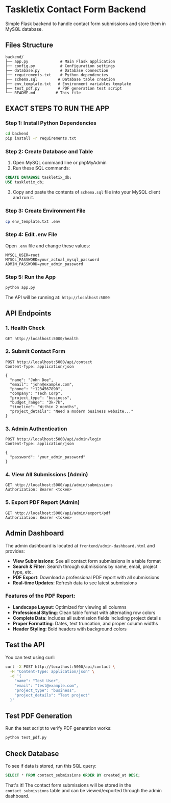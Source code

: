 # Taskletix Contact Form Backend

Simple Flask backend to handle contact form submissions and store them in MySQL database.

## Files Structure
```
backend/
├── app.py              # Main Flask application
├── config.py           # Configuration settings
├── database.py         # Database connection
├── requirements.txt    # Python dependencies
├── schema.sql         # Database table creation
├── env_template.txt   # Environment variables template
├── test_pdf.py        # PDF generation test script
└── README.md         # This file
```

## EXACT STEPS TO RUN THE APP

### Step 1: Install Python Dependencies
```bash
cd backend
pip install -r requirements.txt
```

### Step 2: Create Database and Table
1. Open MySQL command line or phpMyAdmin
2. Run these SQL commands:

```sql
CREATE DATABASE taskletix_db;
USE taskletix_db;
```

3. Copy and paste the contents of `schema.sql` file into your MySQL client and run it.

### Step 3: Create Environment File
```bash
cp env_template.txt .env
```

### Step 4: Edit .env File
Open `.env` file and change these values:
```env
MYSQL_USER=root
MYSQL_PASSWORD=your_actual_mysql_password
ADMIN_PASSWORD=your_admin_password
```

### Step 5: Run the App
```bash
python app.py
```

The API will be running at: `http://localhost:5000`

## API Endpoints

### 1. Health Check
```
GET http://localhost:5000/health
```

### 2. Submit Contact Form
```
POST http://localhost:5000/api/contact
Content-Type: application/json

{
  "name": "John Doe",
  "email": "john@example.com",
  "phone": "+1234567890",
  "company": "Tech Corp",
  "project_type": "business",
  "budget_range": "3k-7k",
  "timeline": "Within 2 months",
  "project_details": "Need a modern business website..."
}
```

### 3. Admin Authentication
```
POST http://localhost:5000/api/admin/login
Content-Type: application/json

{
  "password": "your_admin_password"
}
```

### 4. View All Submissions (Admin)
```
GET http://localhost:5000/api/admin/submissions
Authorization: Bearer <token>
```

### 5. Export PDF Report (Admin)
```
GET http://localhost:5000/api/admin/export/pdf
Authorization: Bearer <token>
```

## Admin Dashboard

The admin dashboard is located at `frontend/admin-dashboard.html` and provides:

- **View Submissions**: See all contact form submissions in a table format
- **Search & Filter**: Search through submissions by name, email, project type, etc.
- **PDF Export**: Download a professional PDF report with all submissions
- **Real-time Updates**: Refresh data to see latest submissions

### Features of the PDF Report:
- **Landscape Layout**: Optimized for viewing all columns
- **Professional Styling**: Clean table format with alternating row colors
- **Complete Data**: Includes all submission fields including project details
- **Proper Formatting**: Dates, text truncation, and proper column widths
- **Header Styling**: Bold headers with background colors

## Test the API

You can test using curl:
```bash
curl -X POST http://localhost:5000/api/contact \
  -H "Content-Type: application/json" \
  -d '{
    "name": "Test User",
    "email": "test@example.com",
    "project_type": "business",
    "project_details": "Test project"
  }'
```

## Test PDF Generation

Run the test script to verify PDF generation works:
```bash
python test_pdf.py
```

## Check Database

To see if data is stored, run this SQL query:
```sql
SELECT * FROM contact_submissions ORDER BY created_at DESC;
```

That's it! The contact form submissions will be stored in the `contact_submissions` table and can be viewed/exported through the admin dashboard.
